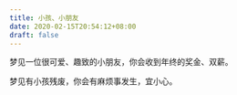 ```yaml
---
title: 小孩、小朋友
date: 2020-02-15T20:54:12+08:00
draft: false
---
```


梦见一位很可爱、趣致的小朋友，你会收到年终的奖金、双薪。


梦见有小孩残废，你会有麻烦事发生，宜小心。
